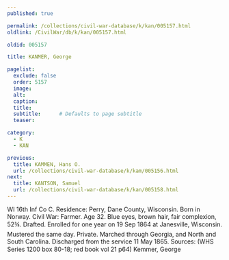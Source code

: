 ```yaml
---
published: true

permalink: /collections/civil-war-database/k/kan/005157.html
oldlink: /CivilWar/db/k/kan/005157.html

oldid: 005157

title: KANMER, George

pagelist:
  exclude: false
  order: 5157
  image: 
  alt:
  caption:
  title:
  subtitle:      # Defaults to page subtitle
  teaser:

category: 
  - K 
  - KAN

previous:
  title: KAMMEN, Hans O.
  url: /collections/civil-war-database/k/kam/005156.html  
next:
  title: KANTSON, Samuel
  url: /collections/civil-war-database/k/kan/005158.html   
---
```

WI 16th Inf Co C. Residence: Perry, Dane County, Wisconsin. Born in Norway. Civil War: Farmer. Age 32. Blue eyes, brown hair, fair complexion, 5&#146;2&frac34;&#148;. Drafted. Enrolled for one year on 19 Sep 1864 at Janesville, Wisconsin. Mustered the same day. Private. Marched through Georgia, and North and South Carolina. Discharged from the service 11 May 1865. Sources: (WHS Series 1200 box 80-18; red book vol 21 p64) &#147;Kemmer, George&#148;